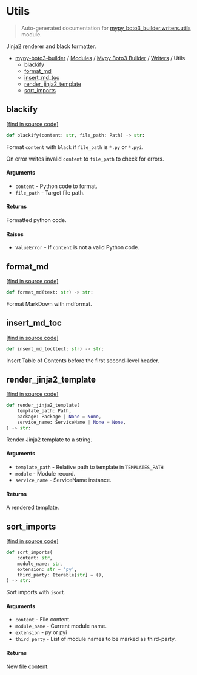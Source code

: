 # Utils

> Auto-generated documentation for [mypy_boto3_builder.writers.utils](https://github.com/vemel/mypy_boto3_builder/blob/main/mypy_boto3_builder/writers/utils.py) module.

Jinja2 renderer and black formatter.

- [mypy-boto3-builder](../../README.md#mypy_boto3_builder) / [Modules](../../MODULES.md#mypy-boto3-builder-modules) / [Mypy Boto3 Builder](../index.md#mypy-boto3-builder) / [Writers](index.md#writers) / Utils
    - [blackify](#blackify)
    - [format_md](#format_md)
    - [insert_md_toc](#insert_md_toc)
    - [render_jinja2_template](#render_jinja2_template)
    - [sort_imports](#sort_imports)

## blackify

[[find in source code]](https://github.com/vemel/mypy_boto3_builder/blob/main/mypy_boto3_builder/writers/utils.py#L21)

```python
def blackify(content: str, file_path: Path) -> str:
```

Format `content` with `black` if `file_path` is `*.py` or `*.pyi`.

On error writes invalid `content` to `file_path` to check for errors.

#### Arguments

- `content` - Python code to format.
- `file_path` - Target file path.

#### Returns

Formatted python code.

#### Raises

- `ValueError` - If `content` is not a valid Python code.

## format_md

[[find in source code]](https://github.com/vemel/mypy_boto3_builder/blob/main/mypy_boto3_builder/writers/utils.py#L146)

```python
def format_md(text: str) -> str:
```

Format MarkDown with mdformat.

## insert_md_toc

[[find in source code]](https://github.com/vemel/mypy_boto3_builder/blob/main/mypy_boto3_builder/writers/utils.py#L122)

```python
def insert_md_toc(text: str) -> str:
```

Insert Table of Contents before the first second-level header.

## render_jinja2_template

[[find in source code]](https://github.com/vemel/mypy_boto3_builder/blob/main/mypy_boto3_builder/writers/utils.py#L92)

```python
def render_jinja2_template(
    template_path: Path,
    package: Package | None = None,
    service_name: ServiceName | None = None,
) -> str:
```

Render Jinja2 template to a string.

#### Arguments

- `template_path` - Relative path to template in `TEMPLATES_PATH`
- `module` - Module record.
- `service_name` - ServiceName instance.

#### Returns

A rendered template.

## sort_imports

[[find in source code]](https://github.com/vemel/mypy_boto3_builder/blob/main/mypy_boto3_builder/writers/utils.py#L54)

```python
def sort_imports(
    content: str,
    module_name: str,
    extension: str = 'py',
    third_party: Iterable[str] = (),
) -> str:
```

Sort imports with `isort`.

#### Arguments

- `content` - File content.
- `module_name` - Current module name.
- `extension` - py or pyi
- `third_party` - List of module names to be marked as third-party.

#### Returns

New file content.
